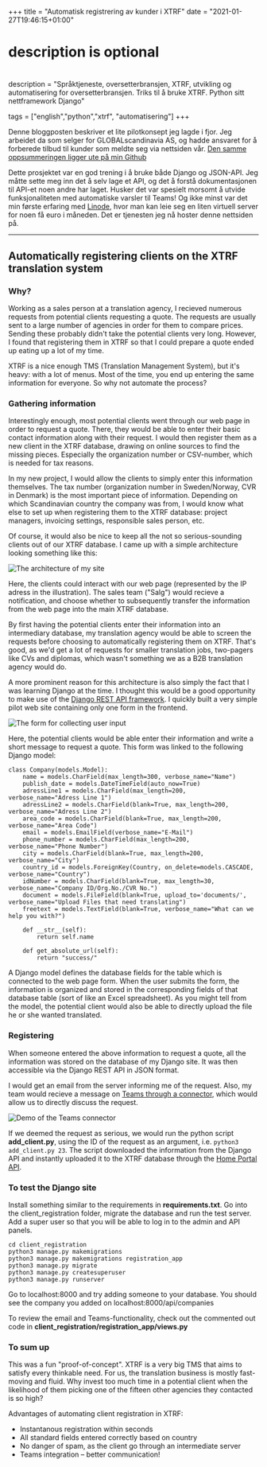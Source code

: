 +++
title = "Automatisk registrering av kunder i XTRF"
date = "2021-01-27T19:46:15+01:00"

#
# description is optional
#
description = "Språktjeneste, oversetterbransjen, XTRF, utvikling og automatisering for oversetterbransjen. Triks til å bruke XTRF. Python sitt nettframework Django"

tags = ["english","python","xtrf", "automatisering"]
+++

Denne bloggposten beskriver et lite pilotkonsept jeg lagde i fjor. Jeg arbeidet da som selger for GLOBALscandinavia AS, og hadde ansvaret for å forberede tilbud til kunder som meldte seg via nettsiden vår. [Den samme oppsummeringen ligger ute på min Github](https://github.com/Oleham/xtrf_client_registration)

Dette prosjektet var en god trening i å bruke både Django og JSON-API. Jeg måtte sette meg inn det å selv lage et API, og det å forstå dokumentasjonen til API-et noen andre har laget.
Husker det var spesielt morsomt å utvide funksjonaliteten med automatiske varsler til Teams! Og ikke minst var det min første erfaring med [Linode](https://www.linode.com), hvor man kan leie seg en liten virtuell server for noen få euro i måneden. Det er tjenesten jeg nå hoster denne nettsiden på. 
______

## Automatically registering clients on the XTRF translation system

### Why?
Working as a sales person at a translation agency, I recieved numerous requests from potential clients requesting a quote. The requests are usually sent to a large number of agencies in order for them to compare prices. Sending these probably didn't take the potential clients very long. However, I found that registering them in XTRF so that I could prepare a quote ended up eating up a lot of my time.

XTRF is a nice enough TMS (Translation Management System), but it's heavy: with a lot of menus. Most of the time, you end up entering the same information for everyone. So why not automate the process?

### Gathering information
Interestingly enough, most potential clients went through our web page in order to request a quote. There, they would be able to enter their basic contact information along with their request. I would then register them as a new client in the XTRF database, drawing on online sources to find the missing pieces. Especially the organization number or CSV-number, which is needed for tax reasons.

In my new project, I would allow the clients to simply enter this information themselves. The tax number (organization number in Sweden/Norway, CVR in Denmark) is the most important piece of information. Depending on which Scandinavian country the company was from, I would know what else to set up when registering them to the XTRF database: project managers, invoicing settings, responsible sales person, etc.

Of course, it would also be nice to keep all the not so serious-sounding clients out of our XTRF database. I came up with a simple architecture looking something like this:

![The architecture of my site](/images/blogg/automatisk-registrering-kunder-xtrf-chart.png)

Here, the clients could interact with our web page (represented by the IP adress in the illustration). The sales team ("Salg") would recieve a notification, and choose whether to subsequently transfer the information from the web page into the main XTRF database.

By first having the potential clients enter their information into an intermediary database, my translation agency would be able to screen the requests before choosing to automatically registering them on XTRF. That's good, as we'd get a lot of requests for smaller translation jobs, two-pagers like CVs and diplomas, which wasn't something we as a B2B translation agency would do. 

A more prominent reason for this architecture is also simply the fact that I was learning Django at the time. I thought this would be a good opportunity to make use of the [Django REST API framework](https://www.django-rest-framework.org/). I quickly built a very simple pilot web site containing only one form in the frontend. 

![The form for collecting user input](/images/blogg/automatisk-registrering-kunder-xtrf-form.jpg)

Here, the potential clients would be able enter their information and write a short message to request a quote.
This form was linked to the following Django model:

```
class Company(models.Model):
    name = models.CharField(max_length=300, verbose_name="Name")
    publish_date = models.DateTimeField(auto_now=True)
    adressLine1 = models.CharField(max_length=200, verbose_name="Adress Line 1")
    adressLine2 = models.CharField(blank=True, max_length=200, verbose_name="Adress Line 2")
    area_code = models.CharField(blank=True, max_length=200, verbose_name="Area Code")
    email = models.EmailField(verbose_name="E-Mail")
    phone_number = models.CharField(max_length=200, verbose_name="Phone Number")
    city = models.CharField(blank=True, max_length=200, verbose_name="City")
    country_id = models.ForeignKey(Country, on_delete=models.CASCADE, verbose_name="Country")
    idNumber = models.CharField(blank=True, max_length=30, verbose_name="Company ID/Org.No./CVR No.")
    document = models.FileField(blank=True, upload_to='documents/', verbose_name="Upload Files that need translating")
    freetext = models.TextField(blank=True, verbose_name="What can we help you with?")

    def __str__(self):
        return self.name

    def get_absolute_url(self):
        return "success/"

```
A Django model defines the database fields for the table which is connected to the web page form. When the user submits the form, the information is organized and stored in the corresponding fields of that database table (sort of like an Excel spreadsheet).
As you might tell from the model, the potential client would also be able to directly upload the file he or she wanted translated.

### Registering
When someone entered the above information to request a quote, all the information was stored on the database of my Django site. It was then accessible via the Django REST API in JSON format.

I would get an email from the server informing me of the request. Also, my team would recieve a message on [Teams through a connector](https://docs.microsoft.com/en-us/microsoftteams/platform/webhooks-and-connectors/how-to/connectors-using), which would allow us to directly discuss the request.

![Demo of the Teams connector](/images/blogg/automatisk-registrering-kunder-xtrf-teams.jpg)

If we deemed the request as serious, we would run the python script **add_client.py**, using the ID of the request as an argument, i.e. `python3 add_client.py 23`. The script downloaded the information from the Django API and instantly uploaded it to the XTRF database through the [Home Portal API](https://www.xtrf.eu/xtrf-api-doc/home-api).

### To test the Django site

Install something similar to the requirements in **requirements.txt**. 
Go into the client_registration folder, migrate the database and run the test server.
Add a super user so that you will be able to log in to the admin and API panels.
```
cd client_registration
python3 manage.py makemigrations
python3 manage.py makemigrations registration_app
python3 manage.py migrate
python3 manage.py createsuperuser
python3 manage.py runserver
```
Go to localhost:8000 and try adding someone to your database. You should see the company you added on localhost:8000/api/companies

To review the email and Teams-functionality, check out the commented out code in **client_registration/registration_app/views.py**

### To sum up
This was a fun "proof-of-concept". XTRF is a very big TMS that aims to satisfy every thinkable need. For us, the translation business is mostly fast-moving and fluid. Why invest too much time in a potential client when the likelihood of them picking one of the fifteen other agencies they contacted is so high?

Advantages of automating client registration in XTRF:
* Instantanous registration within seconds
* All standard fields entered correctly based on country
* No danger of spam, as the client go through an intermediate server
* Teams integration – better communication!

